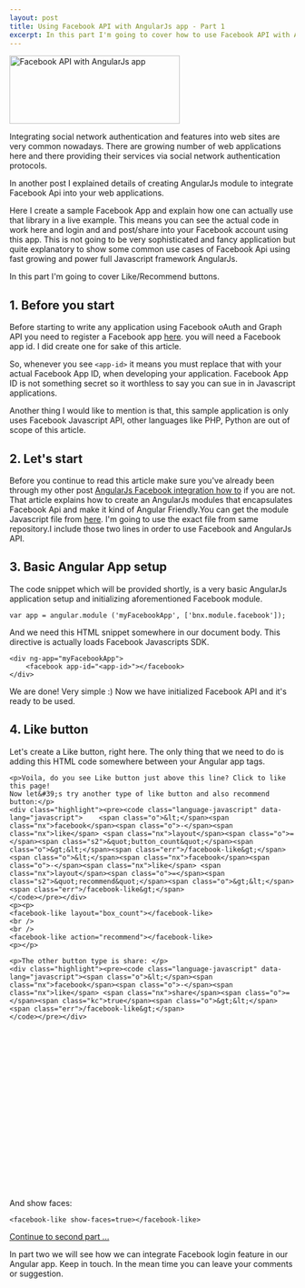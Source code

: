 ```yaml
---
layout: post
title: Using Facebook API with AngularJs app - Part 1
excerpt: In this part I'm going to cover how to use Facebook API with AngularJs App to implement Like, Recommend and Share buttons. Let's add some cool social features in our AngularJs apps easily.
---
```


<img class="size-medium wp-image-845 aligncenter" title="AngularJS Facebook" alt="Facebook API with AngularJs app" src="{{ site.url }}/img/angularjs-facebook-300x120.png" width="300" height="120" />

Integrating social network authentication and features into web sites are very common nowadays. There are growing number of web applications here and there providing their services via social network authentication protocols. 

In another post I explained details of creating AngularJs module to integrate Facebook Api into your web applications.

Here I create a sample Facebook App and explain how one can actually use that library in a live example. This means you can see the actual code in work here and login and and post/share into your Facebook account using this app. This is not going to be very sophisticated and fancy application but quite explanatory to show some common use cases of Facebook Api using fast growing and power full Javascript framework AngularJs.

<script async src="//pagead2.googlesyndication.com/pagead/js/adsbygoogle.js"></script> <!-- Responsive Display --><ins class="adsbygoogle" style="display:block" data-ad-client="ca-pub-5768423765640512" data-ad-slot="7013600384" data-ad-format="auto"></ins> <script> (adsbygoogle = window.adsbygoogle || []).push({}); </script>

In this part I'm going to cover Like/Recommend buttons. 

## 1\. Before you start

Before starting to write any application using Facebook oAuth and Graph API you need to register a Facebook app <a title="Facebook apps" href="https://developers.facebook.com/apps" target="_blank">here</a>. you will need a Facebook app id. I did create one for sake of this article.
  
So, whenever you see `<app-id>` it means you must replace that with your actual Facebook App ID, when developing your application. Facebook App ID is not something secret so it worthless to say you can sue in in Javascript applications.

Another thing I would like to mention is that, this sample application is only uses Facebook Javascript API, other languages like PHP, Python are out of scope of this article.

## 2. Let's start

Before you continue to read this article make sure you've already been through my other post [AngularJs Facebook integration how to](http://www.boynux.com/angularjs-facebook-integration/) if you are not. That article explains how to create an AngularJs modules that encapsulates Facebook Api and make it kind of Angular Friendly.You can get the module Javascript file from [here](https://github.com/boynux/AngularFacebook). I'm going to use the exact file from same repository.I include those two lines in order to use Facebook and AngularJs API.

## 3. Basic Angular App setup

The code snippet which will be provided shortly, is a very basic AngularJs application setup and initializing aforementioned Facebook module.

    var app = angular.module ('myFacebookApp', ['bnx.module.facebook']);

And we need this HTML snippet somewhere in our document body. This directive is actually loads Facebook Javascripts SDK. 

    <div ng-app="myFacebookApp">
        <facebook app-id="<app-id>"></facebook>
    </div>

We are done! Very simple :) Now we have initialized Facebook API and it's ready to be used.
  
## 4. Like button

Let's create a Like button, right here. The only thing that we need to do is adding this HTML code somewhere between your Angular app tags.

<facebook-like></facebook-like>

<script src="//ajax.googleapis.com/ajax/libs/angularjs/1.2.15/angular.min.js"></script>
<script type="text/javascript" language="javascript" src="https://cdn.rawgit.com/boynux/AngularFacebook/master/facebook.js" async></script>
<script language="javascript">
    var app = angular.module ('myFacebookApp', ['bnx.module.facebook']);
</script> 
  
<div ng-app="myFacebookApp">
  <facebook app-id="1491187207767298"></facebook> 
  <facebook-like></facebook-like>

    <p>Voila, do you see Like button just above this line? Click to like this page!
    Now let&#39;s try another type of like button and also recommend button:</p>
    <div class="highlight"><pre><code class="language-javascript" data-lang="javascript">    <span class="o">&lt;</span><span class="nx">facebook</span><span class="o">-</span><span class="nx">like</span> <span class="nx">layout</span><span class="o">=</span><span class="s2">&quot;button_count&quot;</span><span class="o">&gt;&lt;</span><span class="err">/facebook-like&gt;</span>
    <span class="o">&lt;</span><span class="nx">facebook</span><span class="o">-</span><span class="nx">like</span> <span class="nx">layout</span><span class="o">=</span><span class="s2">&quot;recommend&quot;</span><span class="o">&gt;&lt;</span><span class="err">/facebook-like&gt;</span>
    </code></pre></div>
    <p><p> 
    <facebook-like layout="box_count"></facebook-like> 
    <br /> 
    <br /> 
    <facebook-like action="recommend"></facebook-like> 
    <p></p>

    <p>The other button type is share: </p>
    <div class="highlight"><pre><code class="language-javascript" data-lang="javascript"><span class="o">&lt;</span><span class="nx">facebook</span><span class="o">-</span><span class="nx">like</span> <span class="nx">share</span><span class="o">=</span><span class="kc">true</span><span class="o">&gt;&lt;</span><span class="err">/facebook-like&gt;</span>
    </code></pre></div>

<div>
   <facebook-like  action="like" share='true'>&nbsp;</facebook-like>
</div>
    <br /> 

<script async src="//pagead2.googlesyndication.com/pagead/js/adsbygoogle.js"></script> <!-- Display Rect Medium --><ins class="adsbygoogle" style="display:inline-block;width:300px;height:250px" data-ad-client="ca-pub-5768423765640512" data-ad-slot="7261521241"></ins> <script> (adsbygoogle = window.adsbygoogle || []).push({}); </script>

<p>And show faces: </p>
<div class="highlight"><pre><code class="language-javascript" data-lang="javascript"><span class="o">&lt;</span><span class="nx">facebook</span><span class="o">-</span><span class="nx">like</span> <span class="nx">show</span><span class="o">-</span><span class="nx">faces</span><span class="o">=</span><span class="kc">true</span><span class="o">&gt;&lt;</span><span class="err">/facebook-like&gt;</span>
</code></pre></div>
<p><facebook-like show-faces='true'></facebook-like></p>

<p><a href="http://www.boynux.com/facebook-api-with-angularjs-app-part-2/">Continue to second part ...</a></p>

<p>In part two we will see how we can integrate Facebook login feature in our Angular app. Keep in touch. In the mean time you can leave your comments or suggestion.</p>

</div>
